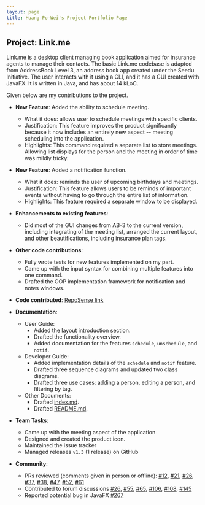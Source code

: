 ```yaml
---
layout: page
title: Huang Po-Wei's Project Portfolio Page
---
```


## Project: Link.me

Link.me is a desktop client managing book application aimed for insurance agents to manage their contacts. 
The basic Link.me codebase is adapted from AddressBook Level 3, an address book app created under the Seedu Initiative.
The user interacts with it using a CLI, and it has a GUI created with JavaFX. It is written in Java, and has about 14 kLoC.

Given below are my contributions to the project.

* **New Feature**: Added the ability to schedule meeting.
  * What it does: allows user to schedule meetings with specific clients.
  * Justification: This feature improves the product significantly because it now includes an entirely new aspect -- meeting scheduling into the application.
  * Highlights: This command required a separate list to store meetings. Allowing list displays for the person and the meeting in order of time was mildly tricky.

* **New Feature**: Added a notification function.
  * What it does: reminds the user of upcoming birthdays and meetings.
  * Justification: This feature allows users to be reminds of important events without having to go through the entire list of information.
  * Highlights: This feature required a separate window to be displayed. 

* **Enhancements to existing features**:
  * Did most of the GUI changes from AB-3 to the current version, including integrating of the meeting list, 
    arranged the current layout, and other beautifications, including insurance plan tags.
    
* **Other code contributions**:
  * Fully wrote tests for new features implemented on my part.
  * Came up with the input syntax for combining multiple features into one command.
  * Drafted the OOP implementation framework for notification and notes windows.

* **Code contributed**: 
  [RepoSense link](https://nus-cs2103-ay2021s2.github.io/tp-dashboard/?search=georgepwhuang&sort=groupTitle&sortWithin=title&timeframe=commit&mergegroup=&groupSelect=groupByRepos&breakdown=true&checkedFileTypes=docs~functional-code~test-code~other&since=2021-02-19&tabOpen=true&tabType=authorship&zFR=false&tabAuthor=georgepwhuang&tabRepo=AY2021S2-CS2103T-W12-3%2Ftp%5Bmaster%5D&authorshipIsMergeGroup=false&authorshipFileTypes=docs~functional-code~test-code&authorshipIsBinaryFileTypeChecked=false)
* **Documentation**:
  * User Guide:
    * Added the layout introduction section.
    * Drafted the functionality overview.
    * Added documentation for the features `schedule`, `unschedule`, and `notif`.
  * Developer Guide:
    * Added implementation details of the `schedule` and `notif` feature.
    * Drafted three sequence diagrams and updated two class diagrams.
    * Drafted three use cases: adding a person, editing a person, and filtering by tag.
  * Other Documents:
    * Drafted [index.md](index.md).
    * Drafted [README.md](https://github.com/AY2021S2-CS2103T-W12-3/tp#readme).
  
* **Team Tasks**:
  * Came up with the meeting aspect of the application
  * Designed and created the product icon.
  * Maintained the issue tracker
  * Managed releases `v1.3` (1 release) on GitHub

* **Community**:
  * PRs reviewed (comments given in person or offline): 
    [\#12](https://github.com/AY2021S2-CS2103T-W12-3/tp/pull/12), 
    [\#21](https://github.com/AY2021S2-CS2103T-W12-3/tp/pull/21), 
    [\#26](https://github.com/AY2021S2-CS2103T-W12-3/tp/pull/26), 
    [\#37](https://github.com/AY2021S2-CS2103T-W12-3/tp/pull/37),
    [\#38](https://github.com/AY2021S2-CS2103T-W12-3/tp/pull/38),
    [\#47](https://github.com/AY2021S2-CS2103T-W12-3/tp/pull/47),
    [\#52](https://github.com/AY2021S2-CS2103T-W12-3/tp/pull/52),
    [\#61](https://github.com/AY2021S2-CS2103T-W12-3/tp/pull/61)
  * Contributed to forum discussions 
    [\#26](https://github.com/nus-cs2103-AY2021S2/forum/issues/26#issuecomment-764430687), 
    [\#55](https://github.com/nus-cs2103-AY2021S2/forum/issues/55#issuecomment-768124175), 
    [\#65](https://github.com/nus-cs2103-AY2021S2/forum/issues/65#issuecomment-769633356), 
    [\#106](https://github.com/nus-cs2103-AY2021S2/forum/issues/106#issuecomment-773179460),
    [\#108](https://github.com/nus-cs2103-AY2021S2/forum/issues/108#issuecomment-773184636),
    [\#145](https://github.com/nus-cs2103-AY2021S2/forum/issues/145#issuecomment-779881367)
  * Reported potential bug in JavaFX [\#267](https://github.com/nus-cs2103-AY2021S2/forum/issues/267)
